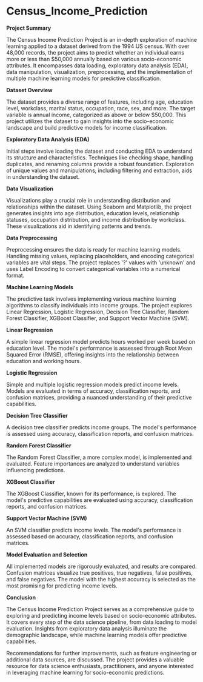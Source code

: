 # Census_Income_Prediction

**Project Summary**

The Census Income Prediction Project is an in-depth exploration of machine learning applied to a dataset derived from the 1994 US census. With over 48,000 records, the project aims to predict whether an individual earns more or less than $50,000 annually based on various socio-economic attributes. It encompasses data loading, exploratory data analysis (EDA), data manipulation, visualization, preprocessing, and the implementation of multiple machine learning models for predictive classification.

**Dataset Overview**

The dataset provides a diverse range of features, including age, education level, workclass, marital status, occupation, race, sex, and more. The target variable is annual income, categorized as above or below $50,000. This project utilizes the dataset to gain insights into the socio-economic landscape and build predictive models for income classification.

**Exploratory Data Analysis (EDA)**

Initial steps involve loading the dataset and conducting EDA to understand its structure and characteristics. Techniques like checking shape, handling duplicates, and renaming columns provide a robust foundation. Exploration of unique values and manipulations, including filtering and extraction, aids in understanding the dataset.

**Data Visualization**

Visualizations play a crucial role in understanding distribution and relationships within the dataset. Using Seaborn and Matplotlib, the project generates insights into age distribution, education levels, relationship statuses, occupation distribution, and income distribution by workclass. These visualizations aid in identifying patterns and trends.

**Data Preprocessing**

Preprocessing ensures the data is ready for machine learning models. Handling missing values, replacing placeholders, and encoding categorical variables are vital steps. The project replaces '?' values with 'unknown' and uses Label Encoding to convert categorical variables into a numerical format.

**Machine Learning Models**

The predictive task involves implementing various machine learning algorithms to classify individuals into income groups. The project explores Linear Regression, Logistic Regression, Decision Tree Classifier, Random Forest Classifier, XGBoost Classifier, and Support Vector Machine (SVM).

**Linear Regression**

A simple linear regression model predicts hours worked per week based on education level. The model's performance is assessed through Root Mean Squared Error (RMSE), offering insights into the relationship between education and working hours.

**Logistic Regression**

Simple and multiple logistic regression models predict income levels. Models are evaluated in terms of accuracy, classification reports, and confusion matrices, providing a nuanced understanding of their predictive capabilities.

**Decision Tree Classifier**

A decision tree classifier predicts income groups. The model's performance is assessed using accuracy, classification reports, and confusion matrices.

**Random Forest Classifier**

The Random Forest Classifier, a more complex model, is implemented and evaluated. Feature importances are analyzed to understand variables influencing predictions.

**XGBoost Classifier**

The XGBoost Classifier, known for its performance, is explored. The model's predictive capabilities are evaluated using accuracy, classification reports, and confusion matrices.

**Support Vector Machine (SVM)**

An SVM classifier predicts income levels. The model's performance is assessed based on accuracy, classification reports, and confusion matrices.

**Model Evaluation and Selection**

All implemented models are rigorously evaluated, and results are compared. Confusion matrices visualize true positives, true negatives, false positives, and false negatives. The model with the highest accuracy is selected as the most promising for predicting income levels.

**Conclusion**

The Census Income Prediction Project serves as a comprehensive guide to exploring and predicting income levels based on socio-economic attributes. It covers every step of the data science pipeline, from data loading to model evaluation. Insights from exploratory data analysis illuminate the demographic landscape, while machine learning models offer predictive capabilities.

Recommendations for further improvements, such as feature engineering or additional data sources, are discussed. The project provides a valuable resource for data science enthusiasts, practitioners, and anyone interested in leveraging machine learning for socio-economic predictions.

